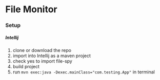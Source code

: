 # File Monitor

### Setup

##### Intellij
1. clone or download the repo
2. import into Intellij as a maven project
3. check yes to import file-spy
4. build project
5. run `mvn exec:java -Dexec.mainClass="com.testing.App"` in terminal
